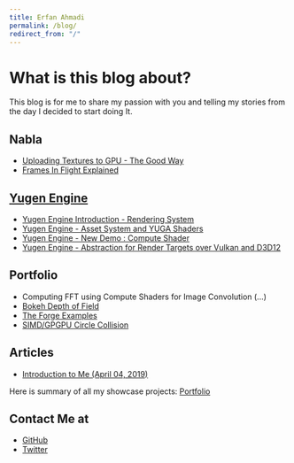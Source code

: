 ```yaml
---
title: Erfan Ahmadi
permalink: /blog/
redirect_from: "/"
---
```


# What is this blog about?
This blog is for me to share my passion with you and telling my stories from the day I decided to start doing It.

## Nabla
- [Uploading Textures to GPU - The Good Way](/blog/Nabla/imageupload)
- [Frames In Flight Explained](/blog/Nabla/fif)
## [Yugen Engine](/blog/Yugen/)
- [Yugen Engine Introduction - Rendering System](/blog/Yugen/Introduction)
- [Yugen Engine - Asset System and YUGA Shaders](/blog/Yugen/YUGA)
- [Yugen Engine - New Demo : Compute Shader](/blog/Yugen/ComputeTechDemo)
- [Yugen Engine - Abstraction for Render Targets over Vulkan and D3D12](/blog/Yugen/RenderTargets)

## Portfolio
 + Computing FFT using Compute Shaders for Image Convolution (...)
 + [Bokeh Depth of Field](/blog/Bokeh)
 + [The Forge Examples](/blog/TheForgeExamples)
 + [SIMD/GPGPU Circle Collision](https://github.com/Erfan-Ahmadi/CircleCollision)

## Articles
- [Introduction to Me (April 04, 2019)](/blog/IntroductionApril2019)

Here is summary of all my showcase projects: [Portfolio](/blog/Portfolio)

## Contact Me at
- [GitHub](https://github.com/Erfan-Ahmadi)
- [Twitter](https://twitter.com/ahmadierfan999)
